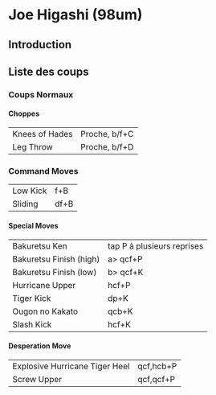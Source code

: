 # Joe Higashi (98um)

## Introduction

## Liste des coups

### Coups Normaux

#### Choppes

|                |               |
|----------------|---------------|
| Knees of Hades | Proche, b/f+C |
| Leg Throw      | Proche, b/f+D |

### Command Moves

|          |      |
|----------|------|
| Low Kick | f+B  |
| Sliding  | df+B |

#### Special Moves

|                         |                            |
|-------------------------|----------------------------|
| Bakuretsu Ken           | tap P à plusieurs reprises |
| Bakuretsu Finish (high) | a\> qcf+P                  |
| Bakuretsu Finish (low)  | b\> qcf+K                  |
| Hurricane Upper         | hcf+P                      |
| Tiger Kick              | dp+K                       |
| Ougon no Kakato         | qcb+K                      |
| Slash Kick              | hcf+K                      |

#### Desperation Move

|                                |           |
|--------------------------------|-----------|
| Explosive Hurricane Tiger Heel | qcf,hcb+P |
| Screw Upper                    | qcf,qcf+P |
